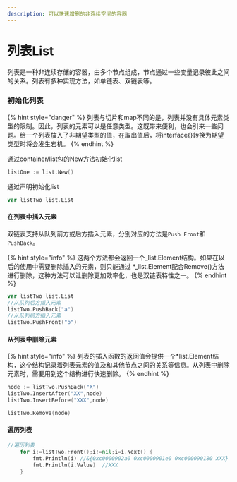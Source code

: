 ```yaml
---
description: 可以快速增删的非连续空间的容器
---
```


# 列表List

列表是一种非连续存储的容器，由多个节点组成，节点通过一些变量记录彼此之间的关系。列表有多种实现方法，如单链表、双链表等。

### 初始化列表

{% hint style="danger" %}
列表与切片和map不同的是，列表并没有具体元素类型的限制。因此，列表的元素可以是任意类型。这既带来便利，也会引来一些问题。给一个列表放入了非期望类型的值，在取出值后，将interface{}转换为期望类型时将会发生宕机。
{% endhint %}

通过container/list包的New方法初始化list

```go
listOne := list.New()
```

通过声明初始化list

```go
var listTwo list.List
```

#### 在列表中插入元素

双链表支持从队列前方或后方插入元素，分别对应的方法是`Push Front`和`PushBack`。

{% hint style="info" %}
这两个方法都会返回一个_list.Element结构。如果在以后的使用中需要删除插入的元素，则只能通过 \*_list.Element配合Remove\(\)方法进行删除，这种方法可以让删除更加效率化，也是双链表特性之一。
{% endhint %}

```go
var listTwo list.List
//从队列后方插入元素
listTwo.PushBack("a")
//从队列前方插入元素
listTwo.PushFront("b")
```

#### 从列表中删除元素

{% hint style="info" %}
列表的插入函数的返回值会提供一个\*list.Element结构，这个结构记录着列表元素的值及和其他节点之间的关系等信息。从列表中删除元素时，需要用到这个结构进行快速删除。
{% endhint %}

```go
node := listTwo.PushBack("X")
listTwo.InsertAfter("XX",node)
listTwo.InsertBefore("XXX",node)

listTwo.Remove(node)
```

#### 遍历列表

```go
//遍历列表
	for i:=listTwo.Front();i!=nil;i=i.Next() {
		fmt.Println(i) //&{0xc0000902a0 0xc0000901e0 0xc000090180 XXX}
		fmt.Println(i.Value)  //XXX
	}
```

